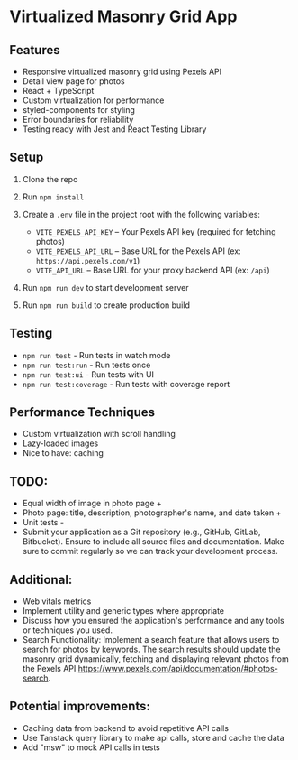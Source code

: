 # Virtualized Masonry Grid App

## Features

- Responsive virtualized masonry grid using Pexels API
- Detail view page for photos
- React + TypeScript
- Custom virtualization for performance
- styled-components for styling
- Error boundaries for reliability
- Testing ready with Jest and React Testing Library

## Setup

1. Clone the repo
2. Run `npm install`
3. Create a `.env` file in the project root with the following variables:

   - `VITE_PEXELS_API_KEY` – Your Pexels API key (required for fetching photos)
   - `VITE_PEXELS_API_URL` – Base URL for the Pexels API (ex: `https://api.pexels.com/v1`)
   - `VITE_API_URL` – Base URL for your proxy backend API (ex: `/api`)

4. Run `npm run dev` to start development server
5. Run `npm run build` to create production build

## Testing

- `npm run test` - Run tests in watch mode
- `npm run test:run` - Run tests once
- `npm run test:ui` - Run tests with UI
- `npm run test:coverage` - Run tests with coverage report

## Performance Techniques

- Custom virtualization with scroll handling
- Lazy-loaded images
- Nice to have: caching

## TODO:

- Equal width of image in photo page +
- Photo page: title, description, photographer's name, and date taken +
- Unit tests -
- Submit your application as a Git repository (e.g., GitHub, GitLab, Bitbucket). Ensure to include all source
  files and documentation. Make sure to commit regularly so we can track your development process.

## Additional:

- Web vitals metrics
- Implement utility and generic types where appropriate
- Discuss how you ensured the application's performance and any tools or techniques you used.
- Search Functionality: Implement a search feature that allows users to search for photos by
  keywords. The search results should update the masonry grid dynamically, fetching and
  displaying relevant photos from the Pexels API https://www.pexels.com/api/documentation/#photos-search.

## Potential improvements:

- Caching data from backend to avoid repetitive API calls
- Use Tanstack query library to make api calls, store and cache the data
- Add "msw" to mock API calls in tests
